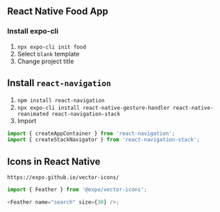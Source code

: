 ## React Native Food App

### Install expo-cli

1. `npx expo-cli init food`
2. Select `blank` template
3. Change project title

## Install `react-navigation`

1. `npm install react-navigation`
2. `npx expo-cli install react-native-gesture-handler react-native-reanimated react-navigation-stack`
3. Import

```js
import { createAppContainer } from 'react-navigation';
import { createStackNavigator } from 'react-navigation-stack';
```

## Icons in React Native

`https://expo.github.io/vector-icons/`

```js
import { Feather } from '@expo/vector-icons';

<Feather name="search" size={30} />;
```
